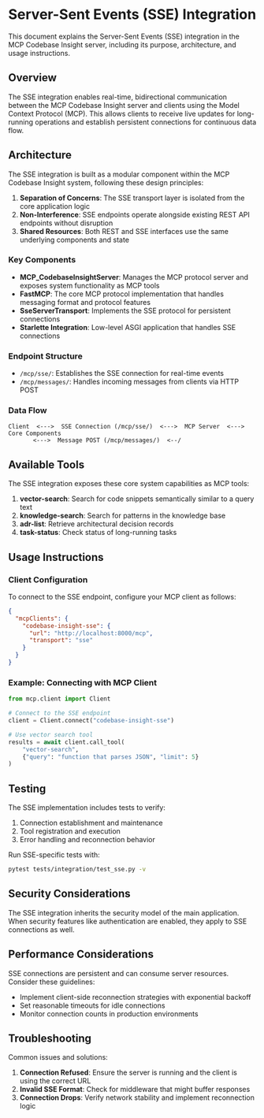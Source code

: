 # Server-Sent Events (SSE) Integration

This document explains the Server-Sent Events (SSE) integration in the MCP Codebase Insight server, including its purpose, architecture, and usage instructions.

## Overview

The SSE integration enables real-time, bidirectional communication between the MCP Codebase Insight server and clients using the Model Context Protocol (MCP). This allows clients to receive live updates for long-running operations and establish persistent connections for continuous data flow.

## Architecture

The SSE integration is built as a modular component within the MCP Codebase Insight system, following these design principles:

1. **Separation of Concerns**: The SSE transport layer is isolated from the core application logic
2. **Non-Interference**: SSE endpoints operate alongside existing REST API endpoints without disruption
3. **Shared Resources**: Both REST and SSE interfaces use the same underlying components and state

### Key Components

- **MCP_CodebaseInsightServer**: Manages the MCP protocol server and exposes system functionality as MCP tools
- **FastMCP**: The core MCP protocol implementation that handles messaging format and protocol features
- **SseServerTransport**: Implements the SSE protocol for persistent connections
- **Starlette Integration**: Low-level ASGI application that handles SSE connections

### Endpoint Structure

- `/mcp/sse/`: Establishes the SSE connection for real-time events
- `/mcp/messages/`: Handles incoming messages from clients via HTTP POST

### Data Flow

```
Client  <--->  SSE Connection (/mcp/sse/)  <--->  MCP Server  <--->  Core Components
       <--->  Message POST (/mcp/messages/)  <--/
```

## Available Tools

The SSE integration exposes these core system capabilities as MCP tools:

1. **vector-search**: Search for code snippets semantically similar to a query text
2. **knowledge-search**: Search for patterns in the knowledge base
3. **adr-list**: Retrieve architectural decision records
4. **task-status**: Check status of long-running tasks

## Usage Instructions

### Client Configuration

To connect to the SSE endpoint, configure your MCP client as follows:

```json
{
  "mcpClients": {
    "codebase-insight-sse": {
      "url": "http://localhost:8000/mcp",
      "transport": "sse"
    }
  }
}
```

### Example: Connecting with MCP Client

```python
from mcp.client import Client

# Connect to the SSE endpoint
client = Client.connect("codebase-insight-sse")

# Use vector search tool
results = await client.call_tool(
    "vector-search", 
    {"query": "function that parses JSON", "limit": 5}
)
```

## Testing

The SSE implementation includes tests to verify:

1. Connection establishment and maintenance
2. Tool registration and execution
3. Error handling and reconnection behavior

Run SSE-specific tests with:

```bash
pytest tests/integration/test_sse.py -v
```

## Security Considerations

The SSE integration inherits the security model of the main application. When security features like authentication are enabled, they apply to SSE connections as well.

## Performance Considerations

SSE connections are persistent and can consume server resources. Consider these guidelines:

- Implement client-side reconnection strategies with exponential backoff
- Set reasonable timeouts for idle connections
- Monitor connection counts in production environments

## Troubleshooting

Common issues and solutions:

1. **Connection Refused**: Ensure the server is running and the client is using the correct URL
2. **Invalid SSE Format**: Check for middleware that might buffer responses
3. **Connection Drops**: Verify network stability and implement reconnection logic
